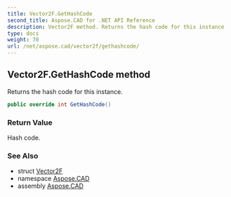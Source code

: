```yaml
---
title: Vector2F.GetHashCode
second_title: Aspose.CAD for .NET API Reference
description: Vector2F method. Returns the hash code for this instance
type: docs
weight: 70
url: /net/aspose.cad/vector2f/gethashcode/
---
```

## Vector2F.GetHashCode method

Returns the hash code for this instance.

```csharp
public override int GetHashCode()
```

### Return Value

Hash code.

### See Also

* struct [Vector2F](../)
* namespace [Aspose.CAD](../../vector2f/)
* assembly [Aspose.CAD](../../../)


